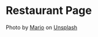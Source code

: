 # Restaurant Page

Photo by <a href="https://unsplash.com/@wondermario__?utm_source=unsplash&utm_medium=referral&utm_content=creditCopyText">Mario</a> on <a href="https://unsplash.com/photos/ciF10nRBW7o?utm_source=unsplash&utm_medium=referral&utm_content=creditCopyText">Unsplash</a>
  